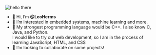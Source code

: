 ![hello there](https://github.com/LeoHerms/LeoHerms/assets/114712210/19e0e7cb-22be-468f-b099-abbfe134ea9b)

- 👋 Hi, I’m **@LeoHerms**
- 👀 I’m interested in embedded systems, machine learning and more.
- 🌱 My strongest programming language would be C++. I also know C, Java, and Python.  
  I would like to try out web development, so I am in the process of learning JavaScript, HTML, and CSS
- 💞️ I’m looking to collaborate on some projects!

<!---
LeoHerms/LeoHerms is a ✨ special ✨ repository because its `README.md` (this file) appears on your GitHub profile.
You can click the Preview link to take a look at your changes.
--->
